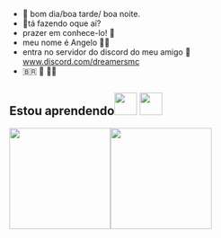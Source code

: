 - 👋 bom dia/boa tarde/ boa noite.
- 🥸tá fazendo oque aí?
- prazer em conhece-lo! 🤔
- meu nome é Angelo 🤝🤙
- entra no servidor do discord do meu amigo 🤙 www.discord.com/dreamersmc
- 🇧🇷  🤝  🤜🤛
## Estou aprendendo<img src="https://cdn.jsdelivr.net/gh/devicons/devicon/icons/java/java-original.svg" width="40" height="40"/> <img src="https://cdn.jsdelivr.net/gh/devicons/devicon/icons/linux/linux-original.svg" width="40" height="40"/>
<div><a href="https://github.com/seu-usuário-aqui"><img height="180em" src="https://github-readme-stats.vercel.app/api/top-langs/?username=seu-usuário-aqui&layout=compact&langs_count=7&theme=dracula"/><img height="180em" src="https://github-readme-stats.vercel.app/api?username=seu-usuário-aqui&show_icons=true&theme=dracula&include_all_commits=true&count_private=true"/></div>
